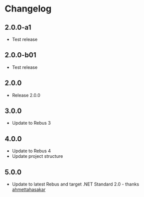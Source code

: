 # Changelog

## 2.0.0-a1

* Test release

## 2.0.0-b01

* Test release

## 2.0.0

* Release 2.0.0

## 3.0.0

* Update to Rebus 3

## 4.0.0

* Update to Rebus 4
* Update project structure

## 5.0.0

* Update to latest Rebus and target .NET Standard 2.0 - thanks [ahmettahasakar]


[ahmettahasakar]: https://github.com/ahmettahasakar